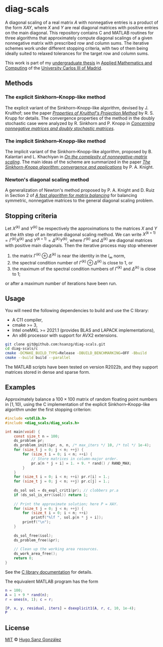 # diag-scals

A diagonal scaling of a real matrix $A$ with nonnegative entries is a product of
the form $XAY$, where $X$ and $Y$ are real diagonal matrices with positive entries on
the main diagonal. This repository contains C and MATLAB routines for three algorithms
that approximately compute diagonal scalings of a given nonnegative matrix with
prescribed row and column sums.
The iterative schemes work under different stopping criteria, with two of them
being ideally suited to relaxed tolerances for the target row and column sums.

This work is part of my [undergraduate thesis](https://hgsg.me/bachelor/) in [Applied Mathematics and Computing](https://www.uc3m.es/bachelor-degree/applied-mathematics-computing)
of the [University Carlos III of Madrid](https://www.uc3m.es/Home).

## Methods

### The explicit Sinkhorn–Knopp-like method

The explicit variant of the Sinkhorn–Knopp-like algorithm, devised by J. Kruithof;
see the paper [_Properties of Kruithof's Projection Method_](https://onlinelibrary.wiley.com/doi/abs/10.1002/j.1538-7305.1979.tb02231.x)
by R. S. Krupp for details. The convergence properties of the method in the doubly stochastic
case were analyzed by R. Sinkhorn and P. Knopp in [_Concerning nonnegative matrices and doubly stochastic matrices_](https://projecteuclid.org/journals/pacific-journal-of-mathematics/volume-21/issue-2/Concerning-nonnegative-matrices-and-doubly-stochastic-matrices/pjm/1102992505.full).

### The implicit Sinkhorn–Knopp-like method

The implicit variant of the Sinkhorn–Knopp-like algorithm, proposed by
B. Kalantari and L. Khachiyan in [_On the complexity of nonnegative-matrix scaling_](https://core.ac.uk/download/pdf/82614641.pdf).
The main ideas of the scheme are summarized in the paper [_The Sinkhorn-Knopp algorithm: convergence and applications_](https://strathprints.strath.ac.uk/19685/1/skapp.pdf) by P. A. Knight.

### Newton's diagonal scaling method

A generalization of Newton's method proposed by P. A. Knight and D. Ruiz in
Section 2 of [_A fast algorithm for matrix balancing_](https://d-nb.info/991914708/34)
for balancing symmetric, nonnegative matrices to the general diagonal scaling problem.

## Stopping criteria

Let $X^{(k)}$ and $Y^{(k)}$ be respectively the approximations to the matrices
$X$ and $Y$ at the $k$th step of an iterative diagonal scaling method.
We can write $X^{(k + 1)} = \Gamma^{(k)} X^{(k)}$ and $Y^{(k + 1)} = \Delta^{(k)} Y^{(k)}$,
where $\Gamma^{(k)}$ and $\Delta^{(k)}$ are diagonal matrices with positive main diagonals.
Then the iterative process may stop whenever

1. the matrix $\Gamma^{(k)} \oplus \Delta^{(k)}$ is near the identity in the $l_\infty$ norm,
2. the spectral condition number of $\Gamma^{(k)} \oplus \Delta^{(k)}$ is close to 1, or
3. the maximum of the spectral condition numbers of $\Gamma^{(k)}$ and $\Delta^{(k)}$ is
   close to 1;

or after a maximum number of iterations have been run.

## Usage

You will need the following dependencies to build and use the C library:
- A C11 compiler,
- cmake >= 3,
- Intel oneMKL >= 2021.1 (provides BLAS and LAPACK implementations),
- An x86 processor with support for AVX2 extensions.

```bash
git clone git@github.com:hsanzg/diag-scals.git
cd diag-scals/c
cmake -DCMAKE_BUILD_TYPE=Release -DBUILD_BENCHMARKING=OFF -Bbuild
cmake --build build --parallel
```

The MATLAB scripts have been tested on version R2022b, and they support matrices stored in dense and sparse form.

## Examples

Approximately balance a $100 \times 100$ matrix of random floating point numbers in $[1, 10)$,
using the C implementation of the explicit Sinkhorn–Knopp-like algorithm under the first stopping criterion:
```c
#include <stdlib.h>
#include <diag_scals/diag_scals.h>

int main(void) {
    const size_t n = 100;
    ds_problem pr;
    ds_problem_init(&pr, n, n, /* max_iters */ 10, /* tol */ 1e-4);
    for (size_t j = 0; j < n; ++j) {
        for (size_t i = 0; i < n; ++i) {
            // Store matrices in column-major order.
            pr.a[n * j + i] = 1. + 9. * rand() / RAND_MAX;
        }
    }
    for (size_t i = 0; i < n; ++i) pr.r[i] = 1.;
    for (size_t j = 0; j < n; ++j) pr.c[j] = 1.;
    
    ds_sol sol = ds_expl_crit1(pr); // clobbers pr.a
    if (ds_sol_is_err(&sol)) return 1;
    
    // Print the approximate solution; here P = XAY.
    for (size_t j = 0; j < n; ++j) {
        for (size_t i = 0; i < n; ++i)
            printf("%lf ", sol.p[n * j + i]);
        printf("\n");
    }
    
    ds_sol_free(&sol);
    ds_problem_free(&pr);
    
    // Clean up the working area resources.
    ds_work_area_free();
    return 0;
}
```

See the [C library documentation](https://hsanzg.github.io/diag-scals/) for details.

The equivalent MATLAB program has the form
```matlab
n = 100;
A = 1 + 9 * rand(n);
r = ones(n, 1); c = r;

[P, x, y, residual, iters] = dsexplicit1(A, r, c, 10, 1e-4);
P
```

## License

[MIT](LICENSE) &copy; [Hugo Sanz González](https://hgsg.me)
